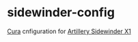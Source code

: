 # sidewinder-config
[Cura](https://ultimaker.com/software/ultimaker-cura) cnfiguration for [Artillery Sidewinder X1](https://artillery3d.com/artillery-sidewinder-x1-sw-x1-3d-printer-300x300x400mm-large-plus-size-high-precision-dual-z-axis-tft-touch-screen-p0013.html)
